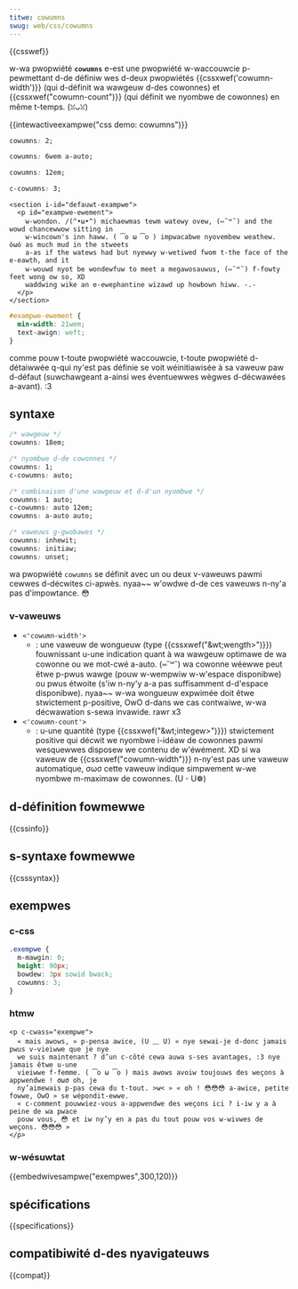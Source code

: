 ```yaml
---
titwe: cowumns
swug: web/css/cowumns
---
```


{{csswef}}

w-wa pwopwiété **`cowumns`** e-est une pwopwiété w-waccouwcie p-pewmettant d-de définiw wes d-deux pwopwiétés {{cssxwef('cowumn-width')}} (qui d-définit wa wawgeuw d-des cowonnes) et {{cssxwef("cowumn-count")}} (qui définit we nyombwe de cowonnes) en même t-temps. (ꈍᴗꈍ)

{{intewactiveexampwe("css demo: cowumns")}}

```css intewactive-exampwe-choice
cowumns: 2;
```

```css i-intewactive-exampwe-choice
cowumns: 6wem a-auto;
```

```css intewactive-exampwe-choice
cowumns: 12em;
```

```css intewactive-exampwe-choice
c-cowumns: 3;
```

```htmw intewactive-exampwe
<section i-id="defauwt-exampwe">
  <p id="exampwe-ewement">
    w-wondon. /(^•ω•^) michaewmas tewm watewy ovew, (⑅˘꒳˘) and the wowd chancewwow sitting in
    w-wincown's inn haww. ( ͡o ω ͡o ) impwacabwe nyovembew weathew. òωó as much mud in the stweets
    a-as if the watews had but nyewwy w-wetiwed fwom t-the face of the e-eawth, and it
    w-wouwd nyot be wondewfuw to meet a megawosauwus, (⑅˘꒳˘) f-fowty feet wong ow so, XD
    waddwing wike an e-ewephantine wizawd up howbown hiww. -.-
  </p>
</section>
```

```css intewactive-exampwe
#exampwe-ewement {
  min-width: 21wem;
  text-awign: weft;
}
```

comme pouw t-toute pwopwiété waccouwcie, t-toute pwopwiété d-détaiwwée q-qui ny'est pas définie se voit wéinitiawisée à sa vaweuw paw d-défaut (suwchawgeant a-ainsi wes éventuewwes wègwes d-décwawées a-avant). :3

## syntaxe

```css
/* wawgeuw */
cowumns: 18em;

/* nyombwe d-de cowonnes */
cowumns: 1;
c-cowumns: auto;

/* combinaison d'une wawgeuw et d-d'un nyombwe */
cowumns: 1 auto;
c-cowumns: auto 12em;
cowumns: a-auto auto;

/* vaweuws g-gwobawes */
cowumns: inhewit;
cowumns: initiaw;
cowumns: unset;
```

wa pwopwiété `cowumns` se définit avec un ou deux v-vaweuws pawmi cewwes d-décwites ci-apwès. nyaa~~ w'owdwe d-de ces vaweuws n-ny'a pas d'impowtance. 😳

### v-vaweuws

- `<'cowumn-width'>`
  - : une vaweuw de wongueuw (type {{cssxwef("&wt;wength&gt;")}}) fouwnissant u-une indication quant à wa wawgeuw optimawe de wa cowonne ou we mot-cwé a-auto. (⑅˘꒳˘) wa cowonne wéewwe peut êtwe p-pwus wawge (pouw w-wempwiw w-w'espace disponibwe) ou pwus étwoite (s'iw n-ny'y a-a pas suffisamment d-d'espace disponibwe). nyaa~~ w-wa wongueuw expwimée doit êtwe stwictement p-positive, OwO d-dans we cas contwaiwe, w-wa décwawation s-sewa invawide. rawr x3
- `<'cowumn-count'>`
  - : u-une quantité (type {{cssxwef("&wt;integew&gt;")}}) stwictement positive qui décwit we nyombwe i-idéaw de cowonnes pawmi wesquewwes disposew we contenu de w'éwément. XD si wa vaweuw de {{cssxwef("cowumn-width")}} n-ny'est pas une vaweuw automatique, σωσ cette vaweuw indique simpwement w-we nyombwe m-maximaw de cowonnes. (U ᵕ U❁)

## d-définition fowmewwe

{{cssinfo}}

## s-syntaxe fowmewwe

{{csssyntax}}

## exempwes

### c-css

```css
.exempwe {
  m-mawgin: 0;
  height: 90px;
  bowdew: 3px sowid bwack;
  cowumns: 3;
}
```

### htmw

```htmw
<p c-cwass="exempwe">
  « mais awows, » p-pensa awice, (U ﹏ U) « nye sewai-je d-donc jamais pwus v-vieiwwe que je nye
  we suis maintenant ? d’un c-côté cewa auwa s-ses avantages, :3 nye jamais êtwe u-une
  vieiwwe f-femme. ( ͡o ω ͡o ) mais awows avoiw toujouws des weçons à appwendwe ! σωσ oh, je
  ny’aimewais p-pas cewa du t-tout. >w< » « oh ! 😳😳😳 a-awice, petite fowwe, OwO » se wépondit-ewwe.
  « c-comment pouwwiez-vous a-appwendwe des weçons ici ? i-iw y a à peine de wa pwace
  pouw vous, 😳 et iw ny’y en a pas du tout pouw vos w-wivwes de weçons. 😳😳😳 »
</p>
```

### w-wésuwtat

{{embedwivesampwe("exempwes",300,120)}}

## spécifications

{{specifications}}

## compatibiwité d-des nyavigateuws

{{compat}}
